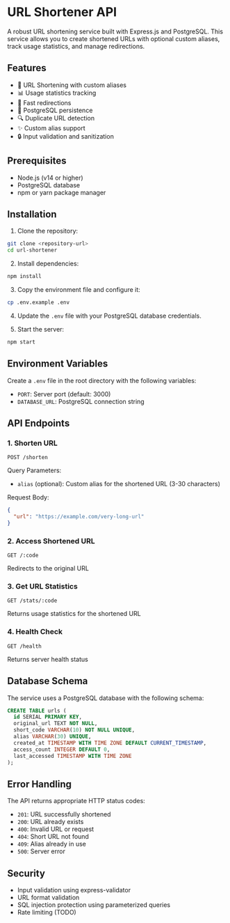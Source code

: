 # URL Shortener API

A robust URL shortening service built with Express.js and PostgreSQL. This service allows you to create shortened URLs with optional custom aliases, track usage statistics, and manage redirections.

## Features

- 🔗 URL Shortening with custom aliases
- 📊 Usage statistics tracking
- 🚀 Fast redirections
- 💾 PostgreSQL persistence
- 🔍 Duplicate URL detection
- ✨ Custom alias support
- 🔒 Input validation and sanitization

## Prerequisites

- Node.js (v14 or higher)
- PostgreSQL database
- npm or yarn package manager

## Installation

1. Clone the repository:
```bash
git clone <repository-url>
cd url-shortener
```

2. Install dependencies:
```bash
npm install
```

3. Copy the environment file and configure it:
```bash
cp .env.example .env
```

4. Update the `.env` file with your PostgreSQL database credentials.

5. Start the server:
```bash
npm start
```

## Environment Variables

Create a `.env` file in the root directory with the following variables:
- `PORT`: Server port (default: 3000)
- `DATABASE_URL`: PostgreSQL connection string

## API Endpoints

### 1. Shorten URL
```http
POST /shorten
```
Query Parameters:
- `alias` (optional): Custom alias for the shortened URL (3-30 characters)

Request Body:
```json
{
  "url": "https://example.com/very-long-url"
}
```

### 2. Access Shortened URL
```http
GET /:code
```
Redirects to the original URL

### 3. Get URL Statistics
```http
GET /stats/:code
```
Returns usage statistics for the shortened URL

### 4. Health Check
```http
GET /health
```
Returns server health status

## Database Schema

The service uses a PostgreSQL database with the following schema:

```sql
CREATE TABLE urls (
  id SERIAL PRIMARY KEY,
  original_url TEXT NOT NULL,
  short_code VARCHAR(10) NOT NULL UNIQUE,
  alias VARCHAR(30) UNIQUE,
  created_at TIMESTAMP WITH TIME ZONE DEFAULT CURRENT_TIMESTAMP,
  access_count INTEGER DEFAULT 0,
  last_accessed TIMESTAMP WITH TIME ZONE
);
```

## Error Handling

The API returns appropriate HTTP status codes:
- `201`: URL successfully shortened
- `200`: URL already exists
- `400`: Invalid URL or request
- `404`: Short URL not found
- `409`: Alias already in use
- `500`: Server error

## Security

- Input validation using express-validator
- URL format validation
- SQL injection protection using parameterized queries
- Rate limiting (TODO)


